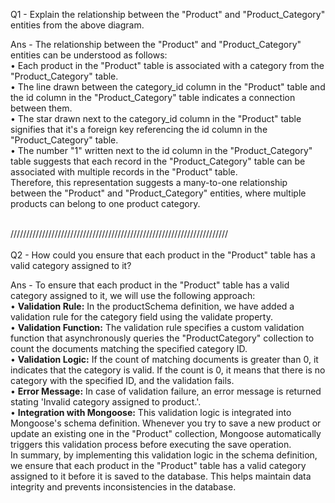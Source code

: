 Q1 - Explain the relationship between the "Product" and "Product_Category" entities from the above diagram.<br />

Ans - The relationship between the "Product" and "Product_Category" entities can be understood as follows:<br />
• Each product in the "Product" table is associated with a category from the "Product_Category" table.<br />
• The line drawn between the category_id column in the "Product" table and the id column in the "Product_Category" table indicates a connection between them.<br />
• The star drawn next to the category_id column in the "Product" table signifies that it's a foreign key referencing the id column in the "Product_Category" table.<br />
• The number "1" written next to the id column in the "Product_Category" table suggests that each record in the "Product_Category" table can be associated with multiple records in the "Product" table.<br />
Therefore, this representation suggests a many-to-one relationship between the "Product" and "Product_Category" entities, where multiple products can belong to one product category.<br /><br />

/////////////////////////////////////////////////////////////////////<br /><br />
Q2 - How could you ensure that each product in the "Product" table has a valid category assigned to it?<br />

Ans - To ensure that each product in the "Product" table has a valid category assigned to it, we will use the following approach:<br />
• **Validation Rule:** In the productSchema definition, we have added a validation rule for the category field using the validate property.<br />
• **Validation Function:** The validation rule specifies a custom validation function that asynchronously queries the "ProductCategory" collection to count the documents matching the specified category ID.<br />
• **Validation Logic:** If the count of matching documents is greater than 0, it indicates that the category is valid. If the count is 0, it means that there is no category with the specified ID, and the validation fails.<br />
• **Error Message:** In case of validation failure, an error message is returned stating 'Invalid category assigned to product.'.<br />
• **Integration with Mongoose:** This validation logic is integrated into Mongoose's schema definition. Whenever you try to save a new product or update an existing one in the "Product" collection, Mongoose automatically triggers this validation process before executing the save operation.<br />
In summary, by implementing this validation logic in the schema definition, we ensure that each product in the "Product" table has a valid category assigned to it before it is saved to the database. This helps maintain data integrity and prevents inconsistencies in the database.<br />




